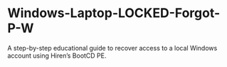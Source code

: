 # Windows-Laptop-LOCKED-Forgot-P-W
A step-by-step educational guide to recover access to a local Windows account using Hiren’s BootCD PE.
